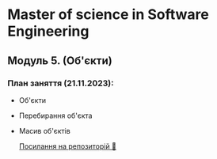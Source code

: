 # Master of science in Software Engineering

## Модуль 5. (Об'єкти)

### План заняття (21.11.2023):

- Об'єкти
- Перебирання об'єкта
- Масив об'єктів

  [Посилання на репозиторій 🍫](https://github.com/ArtemRysich/University_2/tree/main/Lesson_5)
